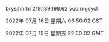 brysjhhrhl 219.139.198.62 yqqlmgsycl

2022年 07月 16日 星期六 06:50:02 CST

2022年 07月 15日 星期五 22:50:02 GMT
